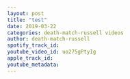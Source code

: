 ```yaml
---
layout: post
title: "test"
date: 2019-03-22
categories: death-match-russell videos
author: death-match-russell
spotify_track_id: 
youtube_video_id: uo275gPtyIg
apple_track_id: 
youtube_metadata: 
---
```

